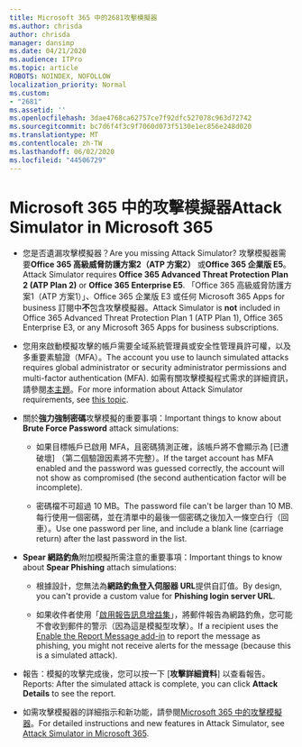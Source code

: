 ```yaml
---
title: Microsoft 365 中的2681攻擊模擬器
ms.author: chrisda
author: chrisda
manager: dansimp
ms.date: 04/21/2020
ms.audience: ITPro
ms.topic: article
ROBOTS: NOINDEX, NOFOLLOW
localization_priority: Normal
ms.custom:
- "2681"
ms.assetid: ''
ms.openlocfilehash: 3dae4768ca62757ce7f92dfc527078c963d72742
ms.sourcegitcommit: bc7d6f4f3c9f7060d073f5130e1ec856e248d020
ms.translationtype: MT
ms.contentlocale: zh-TW
ms.lasthandoff: 06/02/2020
ms.locfileid: "44506729"
---
```

# <a name="attack-simulator-in-microsoft-365"></a><span data-ttu-id="33df7-102">Microsoft 365 中的攻擊模擬器</span><span class="sxs-lookup"><span data-stu-id="33df7-102">Attack Simulator in Microsoft 365</span></span>

- <span data-ttu-id="33df7-103">您是否遺漏攻擊模擬器？</span><span class="sxs-lookup"><span data-stu-id="33df7-103">Are you missing Attack Simulator?</span></span> <span data-ttu-id="33df7-104">攻擊模擬器需要**Office 365 高級威脅防護方案2（ATP 方案2）** 或**Office 365 企業版 E5**。</span><span class="sxs-lookup"><span data-stu-id="33df7-104">Attack Simulator requires **Office 365 Advanced Threat Protection Plan 2 (ATP Plan 2)** or **Office 365 Enterprise E5**.</span></span> <span data-ttu-id="33df7-105">「Office 365 高級威脅防護方案1（ATP 方案1）」、Office 365 企業版 E3 或任何 Microsoft 365 Apps for business 訂閱中**不**包含攻擊模擬器。</span><span class="sxs-lookup"><span data-stu-id="33df7-105">Attack Simulator is **not** included in Office 365 Advanced Threat Protection Plan 1 (ATP Plan 1), Office 365 Enterprise E3, or any Microsoft 365 Apps for business subscriptions.</span></span>

- <span data-ttu-id="33df7-106">您用來啟動模擬攻擊的帳戶需要全域系統管理員或安全性管理員許可權，以及多重要素驗證（MFA）。</span><span class="sxs-lookup"><span data-stu-id="33df7-106">The account you use to launch simulated attacks requires global administrator or security administrator permissions and multi-factor authentication (MFA).</span></span> <span data-ttu-id="33df7-107">如需有關攻擊模擬程式需求的詳細資訊，請參閱[本主題](https://docs.microsoft.com/microsoft-365/security/office-365-security/attack-simulator)。</span><span class="sxs-lookup"><span data-stu-id="33df7-107">For more information about Attack Simulator requirements, see [this topic](https://docs.microsoft.com/microsoft-365/security/office-365-security/attack-simulator).</span></span>

- <span data-ttu-id="33df7-108">關於**強力強制密碼**攻擊模擬的重要事項：</span><span class="sxs-lookup"><span data-stu-id="33df7-108">Important things to know about **Brute Force Password** attack simulations:</span></span>

  - <span data-ttu-id="33df7-109">如果目標帳戶已啟用 MFA，且密碼猜測正確，該帳戶將不會顯示為 [已遭破壞] （第二個驗證因素將不完整）。</span><span class="sxs-lookup"><span data-stu-id="33df7-109">If the target account has MFA enabled and the password was guessed correctly, the account will not show as compromised (the second authentication factor will be incomplete).</span></span>

  - <span data-ttu-id="33df7-110">密碼檔不可超過 10 MB。</span><span class="sxs-lookup"><span data-stu-id="33df7-110">The password file can't be larger than 10 MB.</span></span> <span data-ttu-id="33df7-111">每行使用一個密碼，並在清單中的最後一個密碼之後加入一條空白行（回車）。</span><span class="sxs-lookup"><span data-stu-id="33df7-111">Use one password per line, and include a blank line (carriage return) after the last password in the list.</span></span>

- <span data-ttu-id="33df7-112">**Spear 網路釣魚**附加模擬所需注意的重要事項：</span><span class="sxs-lookup"><span data-stu-id="33df7-112">Important things to know about **Spear Phishing** attach simulations:</span></span>

  - <span data-ttu-id="33df7-113">根據設計，您無法為**網路釣魚登入伺服器 URL**提供自訂值。</span><span class="sxs-lookup"><span data-stu-id="33df7-113">By design, you can't provide a custom value for **Phishing login server URL**.</span></span>

  - <span data-ttu-id="33df7-114">如果收件者使用「[啟用報告訊息增益集](https://docs.microsoft.com/microsoft-365/security/office-365-security/enable-the-report-message-add-in)」，將郵件報告為網路釣魚，您可能不會收到郵件的警示（因為這是模擬型攻擊）。</span><span class="sxs-lookup"><span data-stu-id="33df7-114">If a recipient uses the [Enable the Report Message add-in](https://docs.microsoft.com/microsoft-365/security/office-365-security/enable-the-report-message-add-in) to report the message as phishing, you might not receive alerts for the message (because this is a simulated attack).</span></span>

- <span data-ttu-id="33df7-115">報告：模擬的攻擊完成後，您可以按一下 [**攻擊詳細資料**] 以查看報告。</span><span class="sxs-lookup"><span data-stu-id="33df7-115">Reports: After the simulated attack is complete, you can click **Attack Details** to see the report.</span></span>

- <span data-ttu-id="33df7-116">如需攻擊模擬器的詳細指示和新功能，請參閱[Microsoft 365 中的攻擊模擬器](https://docs.microsoft.com/microsoft-365/security/office-365-security/attack-simulator)。</span><span class="sxs-lookup"><span data-stu-id="33df7-116">For detailed instructions and new features in Attack Simulator, see [Attack Simulator in Microsoft 365](https://docs.microsoft.com/microsoft-365/security/office-365-security/attack-simulator).</span></span>
